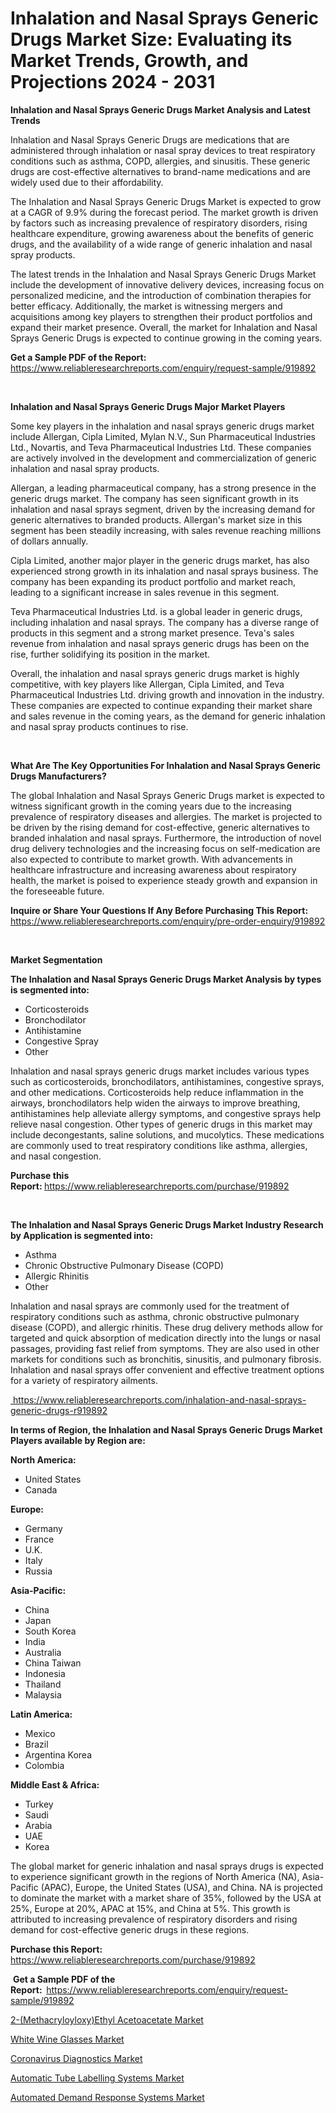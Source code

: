 <p><h1>Inhalation and Nasal Sprays Generic Drugs Market Size: Evaluating its Market Trends, Growth, and Projections 2024 - 2031</h1></p><p><strong>Inhalation and Nasal Sprays Generic Drugs Market Analysis and Latest Trends</strong></p>
<p><p>Inhalation and Nasal Sprays Generic Drugs are medications that are administered through inhalation or nasal spray devices to treat respiratory conditions such as asthma, COPD, allergies, and sinusitis. These generic drugs are cost-effective alternatives to brand-name medications and are widely used due to their affordability.</p><p>The Inhalation and Nasal Sprays Generic Drugs Market is expected to grow at a CAGR of 9.9% during the forecast period. The market growth is driven by factors such as increasing prevalence of respiratory disorders, rising healthcare expenditure, growing awareness about the benefits of generic drugs, and the availability of a wide range of generic inhalation and nasal spray products.</p><p>The latest trends in the Inhalation and Nasal Sprays Generic Drugs Market include the development of innovative delivery devices, increasing focus on personalized medicine, and the introduction of combination therapies for better efficacy. Additionally, the market is witnessing mergers and acquisitions among key players to strengthen their product portfolios and expand their market presence. Overall, the market for Inhalation and Nasal Sprays Generic Drugs is expected to continue growing in the coming years.</p></p>
<p><strong>Get a Sample PDF of the Report:&nbsp;</strong> <a href="https://www.reliableresearchreports.com/enquiry/request-sample/919892">https://www.reliableresearchreports.com/enquiry/request-sample/919892</a></p>
<p>&nbsp;</p>
<p><strong>Inhalation and Nasal Sprays Generic Drugs Major Market Players</strong></p>
<p><p>Some key players in the inhalation and nasal sprays generic drugs market include Allergan, Cipla Limited, Mylan N.V., Sun Pharmaceutical Industries Ltd., Novartis, and Teva Pharmaceutical Industries Ltd. These companies are actively involved in the development and commercialization of generic inhalation and nasal spray products.</p><p>Allergan, a leading pharmaceutical company, has a strong presence in the generic drugs market. The company has seen significant growth in its inhalation and nasal sprays segment, driven by the increasing demand for generic alternatives to branded products. Allergan's market size in this segment has been steadily increasing, with sales revenue reaching millions of dollars annually.</p><p>Cipla Limited, another major player in the generic drugs market, has also experienced strong growth in its inhalation and nasal sprays business. The company has been expanding its product portfolio and market reach, leading to a significant increase in sales revenue in this segment.</p><p>Teva Pharmaceutical Industries Ltd. is a global leader in generic drugs, including inhalation and nasal sprays. The company has a diverse range of products in this segment and a strong market presence. Teva's sales revenue from inhalation and nasal sprays generic drugs has been on the rise, further solidifying its position in the market.</p><p>Overall, the inhalation and nasal sprays generic drugs market is highly competitive, with key players like Allergan, Cipla Limited, and Teva Pharmaceutical Industries Ltd. driving growth and innovation in the industry. These companies are expected to continue expanding their market share and sales revenue in the coming years, as the demand for generic inhalation and nasal spray products continues to rise.</p></p>
<p>&nbsp;</p>
<p><strong>What Are The Key Opportunities For Inhalation and Nasal Sprays Generic Drugs Manufacturers?</strong></p>
<p><p>The global Inhalation and Nasal Sprays Generic Drugs market is expected to witness significant growth in the coming years due to the increasing prevalence of respiratory diseases and allergies. The market is projected to be driven by the rising demand for cost-effective, generic alternatives to branded inhalation and nasal sprays. Furthermore, the introduction of novel drug delivery technologies and the increasing focus on self-medication are also expected to contribute to market growth. With advancements in healthcare infrastructure and increasing awareness about respiratory health, the market is poised to experience steady growth and expansion in the foreseeable future.</p></p>
<p><strong>Inquire or Share Your Questions If Any Before Purchasing This Report:</strong> <a href="https://www.reliableresearchreports.com/enquiry/pre-order-enquiry/919892">https://www.reliableresearchreports.com/enquiry/pre-order-enquiry/919892</a></p>
<p>&nbsp;</p>
<p><strong>Market Segmentation</strong></p>
<p><strong>The Inhalation and Nasal Sprays Generic Drugs Market Analysis by types is segmented into:</strong></p>
<p><ul><li>Corticosteroids</li><li>Bronchodilator</li><li>Antihistamine</li><li>Congestive Spray</li><li>Other</li></ul></p>
<p><p>Inhalation and nasal sprays generic drugs market includes various types such as corticosteroids, bronchodilators, antihistamines, congestive sprays, and other medications. Corticosteroids help reduce inflammation in the airways, bronchodilators help widen the airways to improve breathing, antihistamines help alleviate allergy symptoms, and congestive sprays help relieve nasal congestion. Other types of generic drugs in this market may include decongestants, saline solutions, and mucolytics. These medications are commonly used to treat respiratory conditions like asthma, allergies, and nasal congestion.</p></p>
<p><strong>Purchase this Report:&nbsp;</strong><a href="https://www.reliableresearchreports.com/purchase/919892">https://www.reliableresearchreports.com/purchase/919892</a></p>
<p>&nbsp;</p>
<p><strong>The Inhalation and Nasal Sprays Generic Drugs Market Industry Research by Application is segmented into:</strong></p>
<p><ul><li>Asthma</li><li>Chronic Obstructive Pulmonary Disease (COPD)</li><li>Allergic Rhinitis</li><li>Other</li></ul></p>
<p><p>Inhalation and nasal sprays are commonly used for the treatment of respiratory conditions such as asthma, chronic obstructive pulmonary disease (COPD), and allergic rhinitis. These drug delivery methods allow for targeted and quick absorption of medication directly into the lungs or nasal passages, providing fast relief from symptoms. They are also used in other markets for conditions such as bronchitis, sinusitis, and pulmonary fibrosis. Inhalation and nasal sprays offer convenient and effective treatment options for a variety of respiratory ailments.</p></p>
<p><a href="https://www.reliableresearchreports.com/inhalation-and-nasal-sprays-generic-drugs-r919892">&nbsp;https://www.reliableresearchreports.com/inhalation-and-nasal-sprays-generic-drugs-r919892</a></p>
<p><strong>In terms of Region, the Inhalation and Nasal Sprays Generic Drugs Market Players available by Region are:</strong></p>
<p>
    <p> <strong> North America: </strong>
        <ul>
            <li>United States</li>
            <li>Canada</li>
        </ul>
        </p> 
    <p> <strong> Europe: </strong>
        <ul>
            <li>Germany</li>
            <li>France</li>
            <li>U.K.</li>
            <li>Italy</li>
            <li>Russia</li>
        </ul>
        </p> 
    <p> <strong> Asia-Pacific: </strong>
        <ul>
            <li>China</li>
            <li>Japan</li>
            <li>South Korea</li>
            <li>India</li>
            <li>Australia</li>
            <li>China Taiwan</li>
            <li>Indonesia</li>
            <li>Thailand</li>
            <li>Malaysia</li>
        </ul>
        </p> 
    <p> <strong> Latin America: </strong>
        <ul>
            <li>Mexico</li>
            <li>Brazil</li>
            <li>Argentina Korea</li>
            <li>Colombia</li>
        </ul>
        </p> 
    <p> <strong> Middle East & Africa: </strong>
        <ul>
            <li>Turkey</li>
            <li>Saudi</li>
            <li>Arabia</li>
            <li>UAE</li>
            <li>Korea</li>
        </ul>
    </p>
    </p>
<p><p>The global market for generic inhalation and nasal sprays drugs is expected to experience significant growth in the regions of North America (NA), Asia-Pacific (APAC), Europe, the United States (USA), and China. NA is projected to dominate the market with a market share of 35%, followed by the USA at 25%, Europe at 20%, APAC at 15%, and China at 5%. This growth is attributed to increasing prevalence of respiratory disorders and rising demand for cost-effective generic drugs in these regions.</p></p>
<p><strong>Purchase this Report: </strong><a href="https://www.reliableresearchreports.com/purchase/919892">https://www.reliableresearchreports.com/purchase/919892</a></p>
<p>&nbsp;<strong>Get a Sample PDF of the Report:&nbsp;&nbsp;</strong><a href="https://www.reliableresearchreports.com/enquiry/request-sample/919892">https://www.reliableresearchreports.com/enquiry/request-sample/919892</a></p>
<p><strong></strong></p>
<p><p><a href="https://www.linkedin.com/pulse/comprehensive-analysis-global-2-methacryloyloxyethyl-acetoacetate-esysf?trackingId=i%2FZ6P9UBRhKyphM8Czwgmw%3D%3D">2-(Methacryloyloxy)Ethyl Acetoacetate Market</a></p><p><a href="https://www.linkedin.com/pulse/global-white-wine-glasses-market-size-trends-analysis-regional-4ftwe?trackingId=SPfueV09Q4O2VPfPj4Mfwg%3D%3D">White Wine Glasses Market</a></p><p><a href="https://github.com/widyafarer/Market-Research-Report-List-1/blob/main/coronavirus-diagnostics-market.md">Coronavirus Diagnostics Market</a></p><p><a href="https://github.com/sydneyHaley871/Market-Research-Report-List-1/blob/main/automatic-tube-labelling-systems-market.md">Automatic Tube Labelling Systems Market</a></p><p><a href="https://github.com/seamusocallaghan/Market-Research-Report-List-1/blob/main/automated-demand-response-systems-market.md">Automated Demand Response Systems Market</a></p></p>